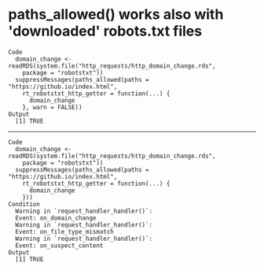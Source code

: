 # paths_allowed() works also with 'downloaded' robots.txt files

    Code
      domain_change <- readRDS(system.file("http_requests/http_domain_change.rds",
        package = "robotstxt"))
      suppressMessages(paths_allowed(paths = "https://github.io/index.html",
        rt_robotstxt_http_getter = function(...) {
          domain_change
        }, warn = FALSE))
    Output
      [1] TRUE

---

    Code
      domain_change <- readRDS(system.file("http_requests/http_domain_change.rds",
        package = "robotstxt"))
      suppressMessages(paths_allowed(paths = "https://github.io/index.html",
        rt_robotstxt_http_getter = function(...) {
          domain_change
        }))
    Condition
      Warning in `request_handler_handler()`:
      Event: on_domain_change
      Warning in `request_handler_handler()`:
      Event: on_file_type_mismatch
      Warning in `request_handler_handler()`:
      Event: on_suspect_content
    Output
      [1] TRUE

